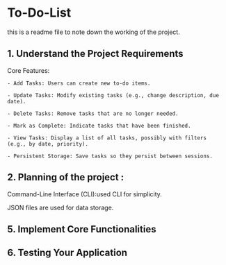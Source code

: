 # To-Do-List

this is a readme file to note down the working of the project. 

## 1. Understand the Project Requirements

Core Features:

    - Add Tasks: Users can create new to-do items.
  
    - Update Tasks: Modify existing tasks (e.g., change description, due date).

    - Delete Tasks: Remove tasks that are no longer needed.

    - Mark as Complete: Indicate tasks that have been finished.

    - View Tasks: Display a list of all tasks, possibly with filters (e.g., by date, priority).

    - Persistent Storage: Save tasks so they persist between sessions.

## 2. Planning of the project : 

Command-Line Interface (CLI):used CLI for simplicity. 

JSON files are used for data storage. 

## 5. Implement Core Functionalities

## 6. Testing Your Application


